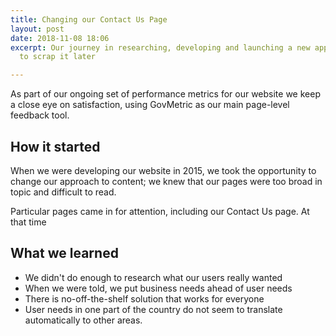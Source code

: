 ```yaml
---
title: Changing our Contact Us Page
layout: post
date: 2018-11-08 18:06
excerpt: Our journey in researching, developing and launching a new approach, only
  to scrap it later

---
```

As part of our ongoing set of performance metrics for our website we keep a close eye on satisfaction, using GovMetric as our main page-level feedback tool.

## How it started

When we were developing our website in 2015, we took the opportunity to change our approach to content; we knew that our pages were too broad in topic and difficult to read. 

Particular pages came in for attention, including our Contact Us page. At that time

## What we learned

* We didn't do enough to research what our users really wanted
* When we were told, we put business needs ahead of user needs
* There is no-off-the-shelf solution that works for everyone
* User needs in one part of the country do not seem to translate automatically to other areas.